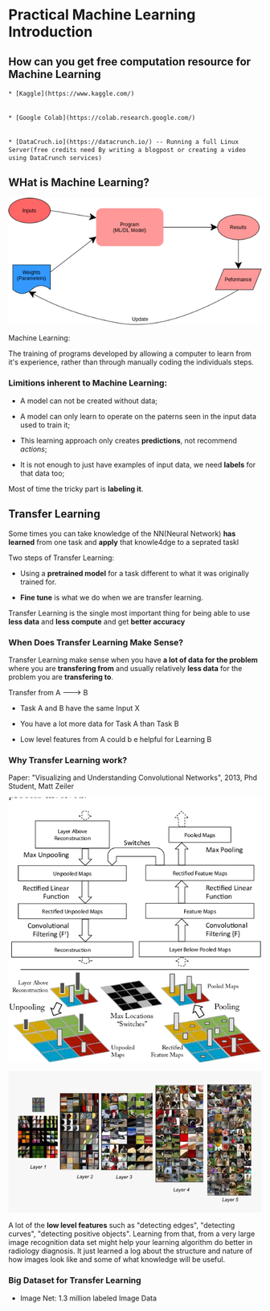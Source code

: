 # Practical Machine Learning Introduction

## How can you get free computation resource for Machine Learning 

	* [Kaggle](https://www.kaggle.com/)


	* [Google Colab](https://colab.research.google.com/)


	* [DataCruch.io](https://datacrunch.io/) -- Running a full Linux Server(free credits need By writing a blogpost or creating a video using DataCrunch services)


## WHat is Machine Learning?

![avatar](./blog_materials/what_is_ml.drawio.png)

Machine Learning:

The training of programs developed by allowing a computer to learn from it's experience, rather than through manually coding the individuals steps.

### Limitions inherent to Machine Learning:

  * A model can not be created without data;

  * A model can only learn to operate on the paterns seen in the input data used to train it;

  * This learning approach only creates **predictions**, not recommend *actions*;

  * It is not enough to just have examples of input data, we need **labels** for that data too;

Most of time the tricky part is **labeling it**.

## Transfer Learning

Some times you can take knowledge of the NN(Neural Network) **has learned** from one task and **apply** that knowle4dge to a seprated taskl

Two steps of Transfer Learning:

  * Using a **pretrained model** for a task different to what it was originally trained for.

  * **Fine tune** is what we do when we are transfer learning. 

Transfer Learning is the single most important thing for being able to use **less data** and **less compute** and get **better accuracy**

### When Does Transfer Learning Make Sense?

Transfer Learning make sense when you have **a lot of data for the problem** where you are **transfering from** and usually relatively **less data** for the problem you are **transfering to**.

Transfer from A ---> B

  * Task A and B have the same Input X

  * You have a lot more data for Task A than Task B

  * Low level features from A could b e helpful for Learning B

### Why Transfer Learning work?

Paper: "Visualizing and Understanding Convolutional Networks", 2013, Phd Student, Matt Zeiler

![avatar](./blog_materials/visualize_understand_cnn.png) 

![avatar](./blog_materials/dl_l1_l5_viaual.png) 

A lot of the **low level features** such as "detecting edges", "detecting curves", "detecting positive objects". Learning from that, from a very large image recognition data set might help your learning algorithm do better in radiology diagnosis. It just learned a log about the structure and nature of how images look like and some of what knowledge will be useful.

### Big Dataset for Transfer Learning 

  * Image Net: 1.3 million labeled Image Data

